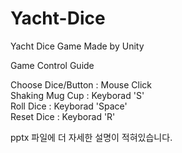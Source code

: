 # Yacht-Dice
Yacht Dice Game Made by Unity

Game Control Guide

Choose Dice/Button : Mouse Click  
Shaking Mug Cup : Keyborad 'S'  
Roll Dice : Keyborad 'Space'  
Reset Dice : Keyborad 'R'  

pptx 파일에 더 자세한 설명이 적혀있습니다.
